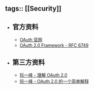 tags:: [[Security]]
---

- ## 官方资料
	- [OAuth 官网](https://oauth.net/)
	- [OAuth 2.0 Framework - RFC 6749](https://tools.ietf.org/html/rfc6749)
- ## 第三方资料
	- [阮一峰 - 理解 OAuth 2.0](https://www.ruanyifeng.com/blog/2014/05/oauth_2_0.html)
	- [阮一峰 - OAuth 2.0 的一个简单解释](https://www.ruanyifeng.com/blog/2019/04/oauth_design.html)